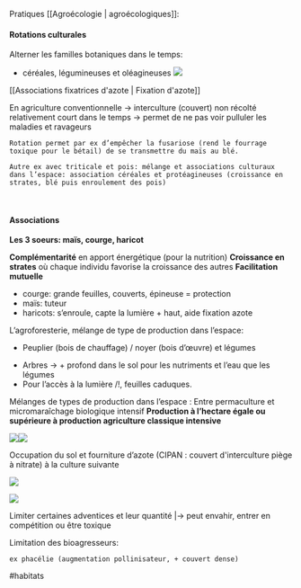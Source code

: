 Pratiques [[Agroécologie | agroécologiques]]:

#### Rotations culturales

Alterner les familles botaniques dans le temps:
* céréales, légumineuses et oléagineuses
![](https://lh6.googleusercontent.com/WcH8Mbdj8JkLk3YKvPduow4gl0whjwGbIf_uVpHzTbmnHFeukR-iuMtjSLK8dOPN3M0iegcfXvNZHH4qkJ46puAaDJvr7AHmloK7yfOFc48dXKRSHCgEcz9YmAWgrTYfQ1G0pRdbZZXrT7bS0iEB673m5wXoO7kOHZg5-RBQ2qPSM1MauFi4dslO1bgp-w)

[[Associations fixatrices d'azote | Fixation d'azote]]

En agriculture conventionnelle -> interculture (couvert) non récolté relativement court dans le temps
-> permet de ne pas voir pulluler les maladies et ravageurs

	Rotation permet par ex d’empêcher la fusariose (rend le fourrage toxique pour le bétail) de se transmettre du maïs au blé.

	Autre ex avec triticale et pois: mélange et associations culturaux dans l’espace: association céréales et protéagineuses (croissance en strates, blé puis enroulement des pois)
<br>

#### Associations

**Les 3 soeurs: maïs, courge, haricot**

**Complémentarité** en apport énergétique (pour la nutrition)
**Croissance en strates** où chaque individu favorise la croissance des autres
**Facilitation mutuelle**
- courge: grande feuilles, couverts, épineuse = protection
-  maïs: tuteur
- haricots: s’enroule, capte la lumière + haut, aide fixation azote

L’agroforesterie, mélange de type de production dans l’espace:
<br>
* Peuplier (bois de chauffage) / noyer (bois d’œuvre) et légumes
- Arbres -> + profond dans le sol pour les nutriments et l’eau que les légumes
- Pour l’accès à la lumière /!\, feuilles caduques.

Mélanges de types de production dans l’espace : Entre permaculture et micromaraîchage biologique intensif
**Production à l’hectare égale ou supérieure à production agriculture classique intensive** 

![](https://lh3.googleusercontent.com/5nTMYSF-WV3cfvDYGP9NmHGhZX5NAAjzwlzOt60X_1XWqk6HOY_9tzGGgyHKzp9uXQYLtMbFfb5FLrpA9zZTxVVjigl4LteFXTU-yNfYZllvLgdz8mFLOC5F8NS4c-Cn9wRl5maF0MiEgPgASxlazvkUwaZ85pHwg1ScwBZrcVQmXYszHBqSsXvIEb0fEA)![](https://lh3.googleusercontent.com/5nTMYSF-WV3cfvDYGP9NmHGhZX5NAAjzwlzOt60X_1XWqk6HOY_9tzGGgyHKzp9uXQYLtMbFfb5FLrpA9zZTxVVjigl4LteFXTU-yNfYZllvLgdz8mFLOC5F8NS4c-Cn9wRl5maF0MiEgPgASxlazvkUwaZ85pHwg1ScwBZrcVQmXYszHBqSsXvIEb0fEA)

Occupation du sol et fourniture d’azote (CIPAN : couvert d'interculture piège à nitrate) à la culture suivante

![](https://lh4.googleusercontent.com/lJQcWCj89ZUBXVcQDO_CxLCvFp59lKi-GgejqZAW5VOIFo60f8ymyXrMAYraEy2uMwjneL4BRZD2FDzZMxiIZLMhGtPHrB2k1SP2u1C_7LZlNArxloWBxVzTEjHkgkA09ZTy_4gKp1WC54xyklH12j2PYPypgOE_u2seFE5vYsCNTer4QgsrQ3Apo7jiVw)

![](https://lh5.googleusercontent.com/8i2LM9FZgBQeIthR12RX0PR8Y4qEE3enjkFyaVMGH-mt0FPPENfjfln_yLlbrCcpKkGwg6rCySvhKX65483qO9z0Tus6hGQ5hYUKAgL4LyEX6eyWy-UrHJvQ9vMUhtkKf9DOugDaLp8Wh6n2rb8EayKyyROEuenULCBbL_eqHrVi5heNLBOeM-RMcrlSAQ)

Limiter certaines adventices et leur quantité
|-> peut envahir, entrer en compétition ou être toxique

Limitation des bioagresseurs: 

	ex phacélie (augmentation pollinisateur, + couvert dense)





#habitats 